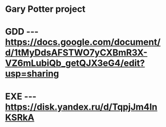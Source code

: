# Gary Potter project
# GDD --- https://docs.google.com/document/d/1tMyDdsAFSTWO7yCXBmR3X-VZ6mLubiQb_getQJX3eG4/edit?usp=sharing
# EXE --- https://disk.yandex.ru/d/TqpjJm4InKSRkA 
